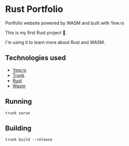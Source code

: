# Rust Portfolio
Portfolio website powered by WASM and built with Yew.rs

This is my first Rust project 🦀.

I'm using it to learn more about Rust and WASM.

## Technologies used
* [Yew.rs](https://yew.rs/)
* [Trunk](https://trunkrs.dev/)
* [Rust](https://www.rust-lang.org/)
* [Wasm](https://webassembly.org/)
## Running
```trunk serve```

## Building
```trunk build --release```
